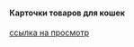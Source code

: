 <h4> Карточки товаров для кошек </h4>


<a href="https://n4sky1.github.io/catFood/">ссылка на просмотр</a>
